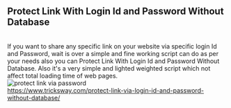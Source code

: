 <h2> Protect Link With Login Id and Password Without Database  </h2>
<br>
If you want to share any specific link on your website via specific login Id and Password, wait is over a simple and fine working script can do as per your needs also you can Protect Link With Login Id and Password Without Database.
Also it's a very simple and lighted weighted script which not affect total loading time of web pages.
<br>
<img src="https://www.tricksway.com/wp-content/uploads/2014/03/protect-link-via-password.png" alt="protect link via password" >
<br>
<a href="https://www.tricksway.com/protect-link-via-login-id-and-password-without-database/">https://www.tricksway.com/protect-link-via-login-id-and-password-without-database/</a>
